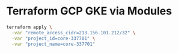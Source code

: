 # Terraform GCP GKE via Modules

```bash
terraform apply \
  -var "remote_access_cidr=213.156.101.212/32" \
  -var "project_id=core-337701" \
  -var "project_name=core-337701"
```
